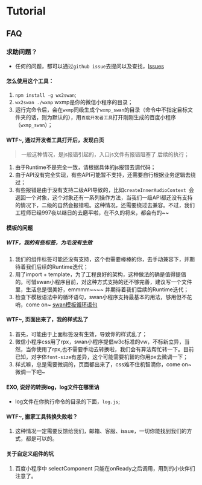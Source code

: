 # Tutorial

## FAQ

### 求助问题？
- 任何的问题，都可以通过`github issue`去提问以及查找，[Issues](https://github.com/yican008/wx2swan/issues)

#### 怎么使用这个工具：
1. ```npm install -g wx2swan```;
2. ```wx2swan ./wxmp``` wxmp是你的微信小程序的目录；
3. 运行完命令后，会在`wxmp`同级生成个`wxmp_swan`的目录（命令中不指定目标文件夹的话，则为默认的），用`百度开发者工具`打开刚刚生成的百度小程序（`wxmp_swan`）；

#### WTF~, 通过开发者工具打开后，发现白页
> 一般这种情况，是js报错引起的，入口js文件有报错阻塞了
后续的执行；

1. 由于Runtime不是完全一致，请根据具体的js报错去调代码；
2. 由于API没有完全实现，有些API可能暂不支持，还需要自行根据业务逻辑去绕过；
3. 有些报错是由于没有支持二级API导致的，比如`createInnerAudioContext `会返回一个对象，这个对象还有一系列操作方法，当我们一级API都还没有支持的情况下，二级的自然会报错啦。这种情况，还需要绕过去兼容。不过，我们工程师已经997夜以继日的去磨平啦，在不久的将来，都会有的~~

#### 模板的问题
##### WTF，我的有些标签，为毛没有生效
1. 我们的组件标签可能还没有支持，这个也需要棒棒的你，去手动兼容下，并期待着我们后续的Runtime迭代；
2. 用了import + template，为了工程良好的架构，这种做法的确是值得提倡的。可惜swan小程序目前，对这种方式支持的还不够完善，建议写一个文件里，生活总是很美好，emmmm~~~~ 并期待着我们后续的Runtime迭代；
3. 检查下模板语法中的循环语句，swan小程序支持最基本的用法，够用但不花哨，come on~ [swan模板循环语句](http://smartapp.baidu.com/docs/develop/framework/framework/#%E5%BE%AA%E7%8E%AF)

#### WTF~, 页面出来了，我的样式乱了
1. 首先，可能由于上面标签没有生效，导致你的样式乱了；
2. 微信小程序css用了rpx，swan小程序提倡w3c标准的vw，不标新立异，当然，当你使用了rpx,也不需要手动去转换啦，我们会有算法帮忙转一下。目前已知，对字体`font-size`有差异，这个可能需要机智的你用px去微调一下；
3. 样式嘛，总是需要微调的，页面都出来了，css难不住机智滴你，come on~ 微调一下吧~

#### EXO, 说好的转换log，log文件在哪里讷
- log文件在你执行命令的目录的下面，`log.js`;

#### WTF~, 搬家工具转换失败啦？
1. 这种情况一定需要反馈给我们，邮箱、客服、issue，一切你能找到我们的方式，都是可以的。

#### 关于自定义组件的坑
1. 百度小程序中 selectComponent 只能在onReady之后调用，用到的小伙伴们注意了。

